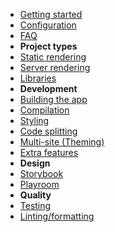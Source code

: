- [Getting started](./docs/getting-started.md)
- [Configuration](./docs/configuration.md)
- [FAQ](./docs/faq)
- **Project types**
- [Static rendering](./docs/static-rendering.md)
- [Server rendering](./docs/server-rendering.md)
- [Libraries](./docs/libraries.md)
- **Development**
- [Building the app](./docs/building-the-app.md)
- [Compilation](./docs/compilation.md)
- [Styling](./docs/styling.md)
- [Code splitting](./docs/code-splitting.md)
- [Multi-site (Theming)](./docs/multi-site.md)
- [Extra features](./docs/extra-features.md)
- **Design**
- [Storybook](./docs/storybook.md)
- [Playroom](./docs/playroom.md)
- **Quality**
- [Testing](./docs/testing.md)
- [Linting/formatting](./docs/linting.md)
